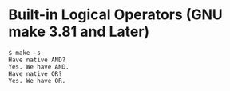 # Built-in Logical Operators (GNU make 3.81 and Later)

```
$ make -s
Have native AND?
Yes. We have AND.
Have native OR?
Yes. We have OR.
```